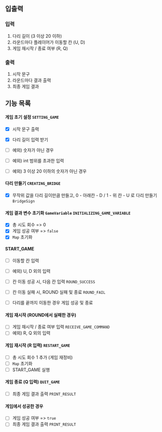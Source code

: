 ## 입출력

### 입력

1. 다리 길이 (3 이상 20 이하)
2. 라운드마다 플레이어가 이동할 칸 (U, D)
3. 게임 재시작 / 종료 여부 (R, Q)

### 출력

1. 시작 문구
2. 라운드마다 결과 출력
3. 최종 게임 결과

## 기능 목록

#### 게임 초기 설정 `SETTING_GAME`

- [x] 시작 문구 출력

- [x] 다리 길이 입력 받기
- [ ] 예외) 숫자가 아닌 경우
- [ ] 예외) int 범위를 초과한 입력
- [ ] 예외) 3 이상 20 이하의 숫자가 아닌 경우

#### 다리 만들기 `CREATING_BRIDGE`

- [x] 무작위 값을 다리 길이만큼 만들고, 0 - 아래칸 - D / 1 - 위 칸 - U 로 다리 만들기 `BridgeSign`

#### 게임 결과 변수 초기화 `GameVariable` `INITIALIZING_GAME_VARIABLE`

- [x] 총 시도 회수 => 0
- [x] 게임 성공 여부 => `false`
- [x] `Map` 초기화

#### START_GAME

- [ ] 이동할 칸 입력
- [ ] 예외) U, D 외의 입력

- [ ] 칸 이동 성공 시, 다음 칸 입력 `ROUND_SUCCESS`
- [ ] 칸 이동 실패 시, ROUND 실패 및 종료 `ROUND_FAIL`
- [ ] 다리를 끝까지 이동한 경우 게임 성공 및 종료

#### 게임 재시작 (ROUND에서 실패한 경우)

- [ ] 게임 재시작 / 종료 여부 입력 `RECEIVE_GAME_COMMAND`
- [ ] 예외) R, Q 외의 입력

#### 게임 재시작 (R 입력) `RESTART_GAME`

- [ ] 총 시도 회수 1 추가 (게임 재정비)
- [ ] `Map` 초기화
- [ ] START_GAME 실행

#### 게임 종료 (Q 입력) `QUIT_GAME`

- [ ] 최종 게임 결과 출력 `PRINT_RESULT`

#### 게임에서 성공한 경우

- [ ] 게임 성공 여부 => `true`
- [ ] 최종 게임 결과 출력 `PRINT_RESULT`